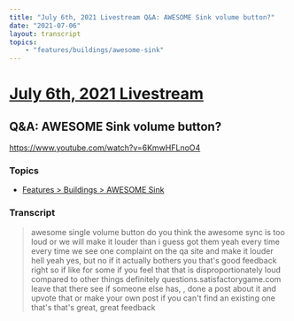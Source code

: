```yaml
---
title: "July 6th, 2021 Livestream Q&A: AWESOME Sink volume button?"
date: "2021-07-06"
layout: transcript
topics:
    - "features/buildings/awesome-sink"
---
```

# [July 6th, 2021 Livestream](../2021-07-06.md)
## Q&A: AWESOME Sink volume button?
https://www.youtube.com/watch?v=6KmwHFLnoO4

### Topics
* [Features > Buildings > AWESOME Sink](../topics/features/buildings/awesome-sink.md)

### Transcript

> awesome single volume button do you think the awesome sync is too loud or we will make it louder than i guess got them yeah every time every time we see one complaint on the qa site and make it louder hell yeah yes, but no if it actually bothers you that's good feedback right so if like for some if you feel that that is disproportionately loud compared to other things definitely questions.satisfactorygame.com leave that there see if someone else has, , done a post about it and upvote that or make your own post if you can't find an existing one that's that's great, great feedback
